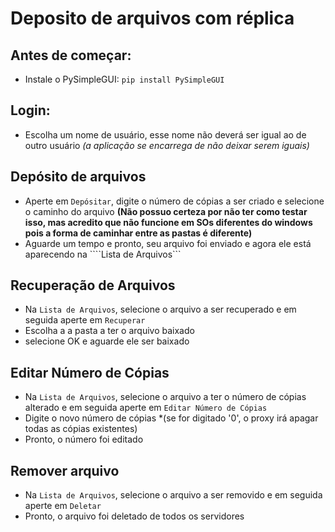 # Deposito de arquivos com réplica

## Antes de começar:
- Instale o PySimpleGUI: ```pip install PySimpleGUI```

## Login:

- Escolha um nome de usuário, esse nome não deverá ser igual ao de outro usuário *(a aplicação se encarrega de não deixar serem iguais)*

## Depósito de arquivos

- Aperte em ```Depósitar```, digite o número de cópias a ser criado e selecione o caminho do arquivo **(Não possuo certeza por não ter como testar isso, mas acredito que não funcione em SOs diferentes do windows pois a forma de caminhar entre as pastas é diferente)**
- Aguarde um tempo e pronto, seu arquivo foi enviado e agora ele está aparecendo na ````Lista de Arquivos```

## Recuperação de Arquivos

- Na ```Lista de Arquivos```, selecione o arquivo a ser recuperado e em seguida aperte em ```Recuperar```
- Escolha a a pasta a ter o arquivo baixado
- selecione OK e aguarde ele ser baixado

## Editar Número de Cópias

- Na ```Lista de Arquivos```, selecione o arquivo a ter o número de cópias alterado e em seguida aperte em ```Editar Número de Cópias```
- Digite o novo número de cópias *(se for digitado '0', o proxy irá apagar todas as cópias existentes)
- Pronto, o número foi editado

## Remover arquivo

- Na ```Lista de Arquivos```, selecione o arquivo a ser removido e em seguida aperte em ```Deletar```
- Pronto, o arquivo foi deletado de todos os servidores
